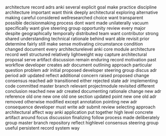 architecture record adrs anki several explicit goal make practice discipline architecture important want think deeply architectural exploring alternative making careful considered wellresearched choice want transparent possible decisionmaking process dont want made unilaterally vacuum specifically want give steering group opportunity review every major despite geographically temporally distributed team want contributor strong shared understanding technical rationale behind want able revisit prior determine fairly still make sense motivating circumstance condition changed document every architecturelevel anki core module architecture record well structured relatively lightweight way capture architectural proposal serve artifact discussion remain enduring record motivation past workflow developer creates adr document outlining approach particular question problem adr initial proposed developer steering group discus adr period adr updated reflect additional concern raised proposed change consensus reached adr transitioned either rejected state adr implementing code committed master branch relevant projectmodule revisited different conclusion reached new adr created documenting rationale change new adr reference old one new one old one section updated point new one old adr removed otherwise modified except annotation pointing new adr consequence developer must write adr submit review selecting approach architectural affect way anki application put together high level concrete artifact around focus discussion finalizing follow process made deliberately group master branch repository reflect highlevel consensus steering group useful persistent record system way